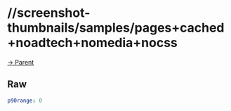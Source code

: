 
# //screenshot-thumbnails/samples/pages+cached+noadtech+nomedia+nocss

[→ Parent](../..)


## Raw


```yaml
p90range: 0

```

